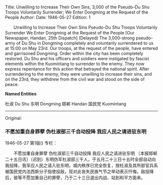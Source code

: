 Title: Unwilling to Increase Their Own Sins, 3,000 of the Pseudo-Du Shu Troops Voluntarily Surrender; We Enter Dongming at the Request of the People
Author:
Date: 1946-05-27
Edition: 1

　　Unwilling to Increase Their Own Sins
    Pseudo-Du Shu Troops Voluntarily Surrender
    We Enter Dongming at the Request of the People
    [Our Newspaper, Handan, 25th Dispatch] (Delayed) The 3,000-strong pseudo-army of Du Shu in Dongming completely and voluntarily surrendered to us at 15:00 on May 23rd. Our troops, at the request of the people, have entered and garrisoned Dongming. Order within the city has been completely restored. Du Shu and his officers and soldiers were instigated by fascist elements within the Kuomintang to surrender to the enemy. They now express repentance for this action that betrayed the national spirit. After surrendering to the enemy, they were unwilling to increase their sins, and on the 23rd, they withdrew from the civil war and stood on the side of peace.



**Named Entities**


杜淑  Du Shu
东明  Dongming
邯郸  Handan
国民党  Kuomintang



<hr /> 

Original: 


### 不愿加重自身罪孽  伪杜淑部三千自动投降  我应人民之请进驻东明

1946-05-27
第1版()
专栏：

　　不愿加重自身罪孽
    伪杜淑部三千自动投降
    我应人民之请进驻东明
    〔本报邯郸二十五日讯〕（迟到）东明伪军杜淑部三千人，于五月二十三日十五时全部自动向我投降，我军应人民之请入驻东明，城内秩序已完全恢复，按杜淑及其所部官兵系被国民党内法西斯分子指使投敌，现对此丧失民族气节之举动表示忏悔，敌投降后，彼等不愿加重自己的罪孽，乃于二十三日退出内战，站到和平方面来。
